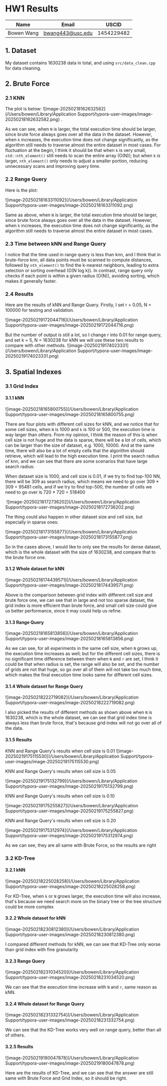 # HW1 Results

| Name       | Email            | USCID      |
| ---------- | ---------------- | ---------- |
| Bowen Wang | bwang443@usc.edu | 1454229482 |

## 1. Dataset

My dataset contains 1630238 data in total, and using `src/data_clean.cpp` for data cleaning.

## 2. Brute Force

### 2.1 KNN

The plot is below:
                 ![image-20250218162632582](/Users/bowen/Library/Application Support/typora-user-images/image-20250218162632582.png)       .      

As we can see, when `N` is larger, the total execution time should be larger, since brute force always goes over all the data in the dataset. However, when `k` increases, the execution time does not change significantly, as the algorithm still needs to traverse almost the entire dataset in most cases. For fluctuation at the begin, I think it should be that when `k` is very small, `std::nth_element()` still needs to scan the entire array (O(N)); but when `k` is larger, `nth_element()` only needs to adjust a smaller portion, reducing unnecessary scans and improving query time.

### 2.2 Range Query

Here is the plot:

![image-20250218163311092](/Users/bowen/Library/Application Support/typora-user-images/image-20250218163311092.png)

Same as above, when `N` is larger, the total execution time should be larger, since brute force always goes over all the data in the dataset. However, when `k` increases, the execution time does not change significantly, as the algorithm still needs to traverse almost the entire dataset in most cases.

### 2.3 Time between kNN and Range Query 

I notice that the time used in range query is less than knn, and I think that in brute-force knn, all data points must be scanned to compute distances, followed by `nth_element()` to find the k-nearest neighbors, leading to extra selection or sorting overhead (O(N log k)). In contrast, range query only checks if each point is within a given radius (O(N)), avoiding sorting, which makes it generally faster.

### 2.4 Results

Here are the results of kNN and Range Query. Firstly, I set r = 0.05, N = 100000 for testing and validation.

![image-20250219172044716](/Users/bowen/Library/Application Support/typora-user-images/image-20250219172044716.png)

But the number of output is still a lot, so I change r into 0.01 for range query, and set k = 5, N = 1630238 for kNN we will use these two results to compare with other methods.
![image-20250219174023331](/Users/bowen/Library/Application Support/typora-user-images/image-20250219174023331.png)

## 3. Spatial Indexes

### 3.1 Grid Index

#### 3.1.1 kNN

![image-20250218165800755](/Users/bowen/Library/Application Support/typora-user-images/image-20250218165800755.png)

There are four plots with different cell sizes for kNN, and we notice that for some cell sizes, when `N` is 1000 and `k` is 100 or 500, the execution time is way larger than others. From my opinion, I think the reason of this is when cell size is not huge and the data is sparse, there will be a lot of cells, which can be larger than the size of dataset, e.g. 1000, 10000. And at the same time, there will also be a lot of empty cells that the algorithm should retrieve, which will lead to the high execution time. I print the search radius of knn, and we can see that there are some scenarios that have large search radius:

When dataset size is 1000, and cell size is 0.01, if we try to find top-100 NN, there will be 309 as search radius, which means we need to go over 309 * 309 = 95481 cells, and if we try to find top-500, the number of cells we need to go over is 720 * 720 = 518400

​                                  ![image-20250218172736202](/Users/bowen/Library/Application Support/typora-user-images/image-20250218172736202.png) 

The thing could also happen in other dataset size and cell size, but especially in sparse ones:

![image-20250218173155877](/Users/bowen/Library/Application Support/typora-user-images/image-20250218173155877.png)

So in the cases above, I would like to only see the results for dense dataset, which is the whole dataset with the size of 1630238, and compare that to the brute force one.

#### 3.1.2 Whole dataset for kNN

![image-20250218174439571](/Users/bowen/Library/Application Support/typora-user-images/image-20250218174439571.png)

Above is the comparison between grid index with different cell size and brute force one, we can see that in large and not too sparse dataset, the grid index is more efficient than brute force, and small cell size could give us better performance, since it may could help us refine.

#### 3.1.3 Range Query

![image-20250218165813856](/Users/bowen/Library/Application Support/typora-user-images/image-20250218165813856.png)

As we can see, for all experiments in the same cell size, when `N`  grows up, the execution time increases as well; but for the different cell sizes, there is no significant time difference between them when `N` and `r` are set, I think it could be that when radius is set, the range will also be set, and the number of grids are not that huge, so go over all of them will not take too much time, which makes the final execution time looks same for different cell sizes.

#### 3.1.4 Whole dataset for Range Query

![image-20250218222719082](/Users/bowen/Library/Application Support/typora-user-images/image-20250218222719082.png)

I also picked the results of different methods as shown above when `N` is 1630238, which is the whole dataset, we can see that grid index time is always less than brute force, that's because grid index will not go over all of the data.

#### 3.1.5 Results

KNN and Range Query's results when cell size is 0.01
![image-20250219175115530](/Users/bowen/Library/Application Support/typora-user-images/image-20250219175115530.png)

KNN and Range Query's results when cell size is 0.05

![image-20250219175132799](/Users/bowen/Library/Application Support/typora-user-images/image-20250219175132799.png)

KNN and Range Query's results when cell size is 0.10

![image-20250219175255827](/Users/bowen/Library/Application Support/typora-user-images/image-20250219175255827.png)

KNN and Range Query's results when cell size is 0.20

![image-20250219175312974](/Users/bowen/Library/Application Support/typora-user-images/image-20250219175312974.png)

As we can see, they are all same with Brute Force, so the results are right

### 3.2 KD-Tree

#### 3.2.1 kNN

![image-20250218225028258](/Users/bowen/Library/Application Support/typora-user-images/image-20250218225028258.png)

For KD-Tree, when `k` or `N` grows larger, the execution time will also increase, that's because we need search more on the binary tree or the tree structure could be more complex

#### 3.2.2 Whole dataset for kNN

![image-20250218230812380](/Users/bowen/Library/Application Support/typora-user-images/image-20250218230812380.png)

I compared different methods for kNN, we can see that KD-Tree only worse than grid index with fine granularity

#### 3.2.3 Range Query

![image-20250218231034520](/Users/bowen/Library/Application Support/typora-user-images/image-20250218231034520.png)

We can see that the execution time increase with `N` and `r`, same reason as kNN.

#### 3.2.4 Whole dataset for Range Query

![image-20250218231332754](/Users/bowen/Library/Application Support/typora-user-images/image-20250218231332754.png)

We can see that the KD-Tree works very well on range query, better than all of others.

#### 3.2.5 Results

![image-20250219180047878](/Users/bowen/Library/Application Support/typora-user-images/image-20250219180047878.png)

Here are the results of KD-Tree, and we can see that the answer are still same with Brute Force and Grid Index, so it should be right.